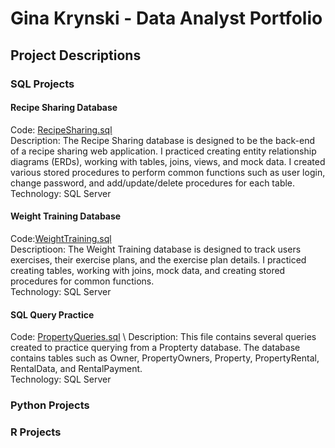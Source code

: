 # Gina Krynski - Data Analyst Portfolio
## Project Descriptions
### SQL Projects
#### Recipe Sharing Database
Code: [RecipeSharing.sql](RecipeSharing.sql) \
Description: The Recipe Sharing database is designed to be the back-end of a recipe sharing web application. I practiced creating entity relationship diagrams (ERDs), working with tables, joins, views, and mock data. I created various stored procedures to perform common functions such as user login, change password, and add/update/delete procedures for each table.\
Technology: SQL Server

#### Weight Training Database
Code:[WeightTraining.sql](WeightTraining.sql) \
Descriptioon: The Weight Training database is designed to track users exercises, their exercise plans, and the exercise plan details. I practiced creating tables, working with joins, mock data, and creating stored procedures for common functions.\
Technology: SQL Server

#### SQL Query Practice
Code: [PropertyQueries.sql](PropertyQueries.sql) \ 
Description: This file contains several queries created to practice querying from a Propterty database. The database contains tables such as Owner, PropertyOwners, Property, PropertyRental, RentalData, and RentalPayment.\
Technology: SQL Server

### Python Projects
### R Projects

